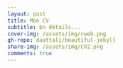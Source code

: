 ```yaml
---
layout: post
title: Mon CV
subtitle: En détails...
cover-img: /assets/img/cweb.png
gh-repo: daattali/beautiful-jekyll
share-img: /assets/img/CV2.png
comments: true
---
```


